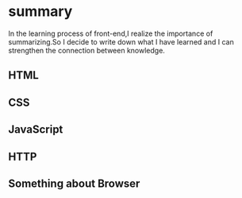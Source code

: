 # summary
In the learning process of front-end,I realize the importance of summarizing.So I decide to write down what I have learned and  I can strengthen the connection between knowledge.
## HTML
## CSS
## JavaScript
## HTTP
## Something about Browser
